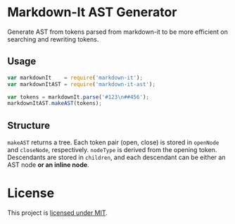 # Markdown-It AST Generator

Generate AST from tokens parsed from markdown-it to be more efficient on searching and rewriting tokens.

## Usage

```js
var markdownIt    = require('markdown-it');
var markdownItAST = require('markdown-it-ast');

var tokens = markdownIt.parse('#123\n##456');
markdownItAST.makeAST(tokens);
```

## Structure
`makeAST` returns a tree. Each token pair (open, close) is stored in `openNode` and `closeNode`, respectively. `nodeType` is derived from the opening token. Descendants are stored in `children`, and each descendant can be either an AST node **or an inline node**.

# License
This project is [licensed under MIT](https://github.com/andy0130tw/markdown-it-ast/LICENSE).
